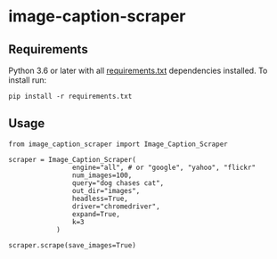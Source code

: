 # image-caption-scraper

## Requirements
Python 3.6 or later with all [requirements.txt](https://github.com/alishibli97/image-caption-scraper/blob/main/requirements.txt) dependencies installed. To install run:

`pip install -r requirements.txt`

## Usage
```
from image_caption_scraper import Image_Caption_Scraper

scraper = Image_Caption_Scraper(
                engine="all", # or "google", "yahoo", "flickr"
                num_images=100,
                query="dog chases cat",
                out_dir="images",
                headless=True,
                driver="chromedriver",
                expand=True,
                k=3
            )

scraper.scrape(save_images=True)
```
